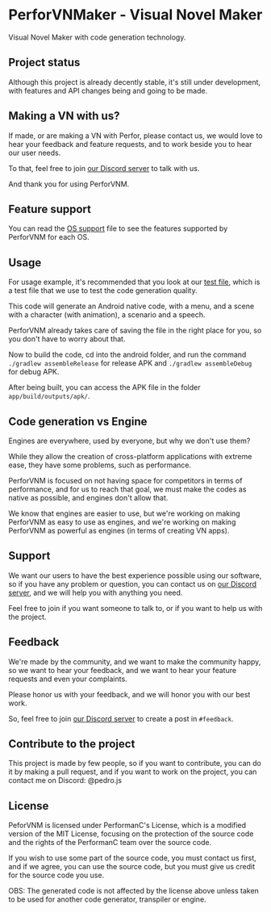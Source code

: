 # PerforVNMaker - Visual Novel Maker

Visual Novel Maker with code generation technology.

## Project status

Although this project is already decently stable, it's still under development, with features and API changes being and going to be made.

## Making a VN with us?

If made, or are making a VN with Perfor, please contact us, we would love to hear your feedback and feature requests, and to work beside you to hear our user needs.

To that, feel free to join [our Discord server](https://discord.gg/uPveNfTuCJ) to talk with us.

And thank you for using PerforVNM.

## Feature support

You can read the [OS support](OS_SUPPORT.md) file to see the features supported by PerforVNM for each OS.

## Usage

For usage example, it's recommended that you look at our [test file](src/perforvnm.js), which is a test file that we use to test the code generation quality.

This code will generate an Android native code, with a menu, and a scene with a character (with animation), a scenario and a speech.

PerforVNM already takes care of saving the file in the right place for you, so you don't have to worry about that.

Now to build the code, cd into the android folder, and run the command `./gradlew assembleRelease` for release APK and `./gradlew assembleDebug` for debug APK.

After being built, you can access the APK file in the folder `app/build/outputs/apk/`.

## Code generation vs Engine

Engines are everywhere, used by everyone, but why we don't use them?

While they allow the creation of cross-platform applications with extreme ease, they have some problems, such as performance.

PerforVNM is focused on not having space for competitors in terms of performance, and for us to reach that goal, we must make the codes as native as possible, and engines don't allow that.

We know that engines are easier to use, but we're working on making PerforVNM as easy to use as engines, and we're working on making PerforVNM as powerful as engines (in terms of creating VN apps).

## Support

We want our users to have the best experience possible using our software, so if you have any problem or question, you can contact us on [our Discord server](https://discord.gg/uPveNfTuCJ), and we will help you with anything you need.

Feel free to join if you want someone to talk to, or if you want to help us with the project.

## Feedback

We're made by the community, and we want to make the community happy, so we want to hear your feedback, and we want to hear your feature requests and even your complaints.

Please honor us with your feedback, and we will honor you with our best work.

So, feel free to join [our Discord server](https://discord.gg/uPveNfTuCJ) to create a post in `#feedback`.

## Contribute to the project

This project is made by few people, so if you want to contribute, you can do it by making a pull request, and if you want to work on the project, you can contact me on Discord: @pedro.js

## License

PeforVNM is licensed under PerformanC's License, which is a modified version of the MIT License, focusing on the protection of the source code and the rights of the PerformanC team over the source code.

If you wish to use some part of the source code, you must contact us first, and if we agree, you can use the source code, but you must give us credit for the source code you use.

OBS: The generated code is not affected by the license above unless taken to be used for another code generator, transpiler or engine.
